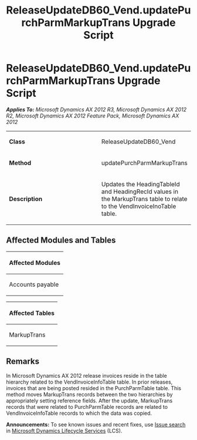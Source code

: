 ﻿---
title: ReleaseUpdateDB60_Vend.updatePurchParmMarkupTrans Upgrade Script
TOCTitle: ReleaseUpdateDB60_Vend.updatePurchParmMarkupTrans Upgrade Script
ms:assetid: f32b7de4-da3c-9110-95e0-1a57ca8c5486
ms:mtpsurl: https://msdn.microsoft.com/en-us/library/JJ737502(v=AX.60)
ms:contentKeyID: 49712196
ms.date: 05/18/2015
mtps_version: v=AX.60
---

# ReleaseUpdateDB60\_Vend.updatePurchParmMarkupTrans Upgrade Script 


_**Applies To:** Microsoft Dynamics AX 2012 R3, Microsoft Dynamics AX 2012 R2, Microsoft Dynamics AX 2012 Feature Pack, Microsoft Dynamics AX 2012_

<table>
<colgroup>
<col style="width: 50%" />
<col style="width: 50%" />
</colgroup>
<tbody>
<tr class="odd">
<td><p><strong>Class</strong></p></td>
<td><p>ReleaseUpdateDB60_Vend</p></td>
</tr>
<tr class="even">
<td><p><strong>Method</strong></p></td>
<td><p>updatePurchParmMarkupTrans</p></td>
</tr>
<tr class="odd">
<td><p><strong>Description</strong></p></td>
<td><p>Updates the HeadingTableId and HeadingRecId values in the MarkupTrans table to relate to the VendInvoiceInoTable table.</p></td>
</tr>
</tbody>
</table>


## Affected Modules and Tables

<table>
<colgroup>
<col style="width: 100%" />
</colgroup>
<thead>
<tr class="header">
<th><p>Affected Modules</p></th>
</tr>
</thead>
<tbody>
<tr class="odd">
<td><p>Accounts payable</p></td>
</tr>
</tbody>
</table>


<table>
<colgroup>
<col style="width: 100%" />
</colgroup>
<thead>
<tr class="header">
<th><p>Affected Tables</p></th>
</tr>
</thead>
<tbody>
<tr class="odd">
<td><p>MarkupTrans</p></td>
</tr>
</tbody>
</table>


## Remarks

In Microsoft Dynamics AX 2012 release invoices reside in the table hierarchy related to the VendInvoiceInfoTable table. In prior releases, invoices that are being posted resided in the PurchParmTable table. This method moves MarkupTrans records between the two hierarchies by appropriately setting reference fields. After the update, MarkupTrans records that were related to PurchParmTable records are related to VendInvoiceInfoTable records to which the data was copied.

  
**Announcements:** To see known issues and recent fixes, use [Issue search](http://go.microsoft.com/fwlink/?linkid=389258) in [Microsoft Dynamics Lifecycle Services](http://go.microsoft.com/fwlink/?linkid=306505) (LCS).


